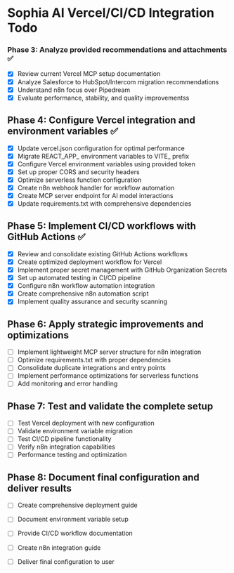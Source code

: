 # Sophia AI Vercel/CI/CD Integration Todo

### Phase 3: Analyze provided recommendations and attachments ✅
- [x] Review current Vercel MCP setup documentation
- [x] Analyze Salesforce to HubSpot/Intercom migration recommendations
- [x] Understand n8n focus over Pipedream
- [x] Evaluate performance, stability, and quality improvementss

## Phase 4: Configure Vercel integration and environment variables ✅
- [x] Update vercel.json configuration for optimal performance
- [x] Migrate REACT_APP_ environment variables to VITE_ prefix
- [x] Configure Vercel environment variables using provided token
- [x] Set up proper CORS and security headers
- [x] Optimize serverless function configuration
- [x] Create n8n webhook handler for workflow automation
- [x] Create MCP server endpoint for AI model interactions
- [x] Update requirements.txt with comprehensive dependencies

## Phase 5: Implement CI/CD workflows with GitHub Actions ✅
- [x] Review and consolidate existing GitHub Actions workflows
- [x] Create optimized deployment workflow for Vercel
- [x] Implement proper secret management with GitHub Organization Secrets
- [x] Set up automated testing in CI/CD pipeline
- [x] Configure n8n workflow automation integration
- [x] Create comprehensive n8n automation script
- [x] Implement quality assurance and security scanning

## Phase 6: Apply strategic improvements and optimizations
- [ ] Implement lightweight MCP server structure for n8n integration
- [ ] Optimize requirements.txt with proper dependencies
- [ ] Consolidate duplicate integrations and entry points
- [ ] Implement performance optimizations for serverless functions
- [ ] Add monitoring and error handling

## Phase 7: Test and validate the complete setup
- [ ] Test Vercel deployment with new configuration
- [ ] Validate environment variable migration
- [ ] Test CI/CD pipeline functionality
- [ ] Verify n8n integration capabilities
- [ ] Performance testing and optimization

## Phase 8: Document final configuration and deliver results
- [ ] Create comprehensive deployment guide
- [ ] Document environment variable setup
- [ ] Provide CI/CD workflow documentation
- [ ] Create n8n integration guide
- [ ] Deliver final configuration to user


